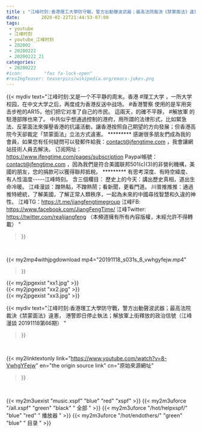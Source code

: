 ```yaml
---
title : "江峰时刻:香港理工大學防守戰，警方出動聲波武器；最高法院裁決《禁蒙面法》違憲， 港警即日停止執法；解放軍上街釋放的政治信號（江峰漫談 20191118第66期） "
date:        2020-02-22T21:44:53-07:00
tags:
 - youtube
 - 江峰时刻
 - youtube_江峰时刻
 - 202002
 - 20200222
 - 20200222_21
categories:
 - 20200222
#icon:        "fas fa-lock-open"
#resImgTeaser: teaserpics/wikipedia.org/emacs-jokes.png
---
```


{{< mydiv text="江峰时刻:又是一个不平静的周末。香港 #理工大学 ，一所大学校园，在中文大学之后，再度成为香港反送中战场。 #香港警察 使用的是军用突击步枪的AR15，他们把它对准了自己的市民。 這兩天，的確不平靜， #解放軍 的駐港部隊也來了。 中共似乎想通過控制的港府，用所謂的法律形式，比如緊急法、反蒙面法來彈壓香港的抗議活動，讓香港按照自己期望的方向發展；但香港高院今天卻裁定「禁蒙面法」立法方式違憲。     ********* 感謝很多朋友們成為我的會員，如果您有任何疑問可以發郵件給我：contact@jfengtime.com ，我會讓網站技術人員去解決。 订阅网址：https://www.jfengtime.com/pages/subscription Paypal帳號：contact@jfengtime.com ，因為我們是符合美國联邦501(c)(3)的非營利機構，美國的朋友，您的捐款可以獲得聯邦抵稅。     ********* 有思考深度、有時空緯度、有人性溫度-----江峰時刻。 含三個欄目： 歷史上的今天：講出歷史真相，道出生命冷暖。 江峰漫談：蹭熱點，不蹭熱鬧；看新聞，更看門道。 川普推推推：通過推特總統，了解美國，了解正常人類秩序，一起為未來的中國尋找智慧和久違的神性。  江峰TG：https://t.me/jiangfengtimegroup 江峰FB: https://www.facebook.com/JiangFengTime/ 江峰Twitter: https://twitter.com/realjiangfeng （本頻道擁有所有內容版權，未經允許不得轉載） "
>}}
<br>


{{< my2mp4withjpgdownload mp4="20191118_s031s_8_vwhgyfejw.mp4"
>}}

{{< my2jpgexist "xx1.jpg" >}}<br>
{{< my2jpgexist "xx2.jpg" >}}<br>
{{< my2jpgexist "xx3.jpg" >}}<br>



{{< mydiv text="江峰时刻:香港理工大學防守戰，警方出動聲波武器；最高法院裁決《禁蒙面法》違憲， 港警即日停止執法；解放軍上街釋放的政治信號（江峰漫談 20191118第66期） "
>}}
<br>

{{< my2linktextonly link="https://www.youtube.com/watch?v=8-VwhgYFejw"
en="the origin source link" cn="原始來源網址"
>}}


<br>

{{< my2m3uexist "music.xspf"        "blue"   "red"    "xspf" >}} {{< my2m3uforce "/all.xspf"         "green"  "black"  " 全部 " >}} {{< my2m3uforce "/hot/helpxspf/"    "blue"   "red"    " 播放器 " >}} {{< my2m3uforce "/hot/endothers/"   "green"  "blue"   " 目录 " >}} 
